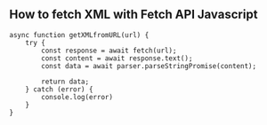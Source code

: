 ## How to fetch XML with Fetch API Javascript

```
async function getXMLfromURL(url) {
    try {
        const response = await fetch(url);
        const content = await response.text();
        const data = await parser.parseStringPromise(content);

        return data;
    } catch (error) {
        console.log(error)
    }
}
```